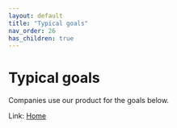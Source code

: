 ```yaml
---
layout: default
title: "Typical goals"
nav_order: 26
has_children: true
---
```

# Typical goals
Companies use our product for the goals below.  
  
Link: [Home](../index) 
  
